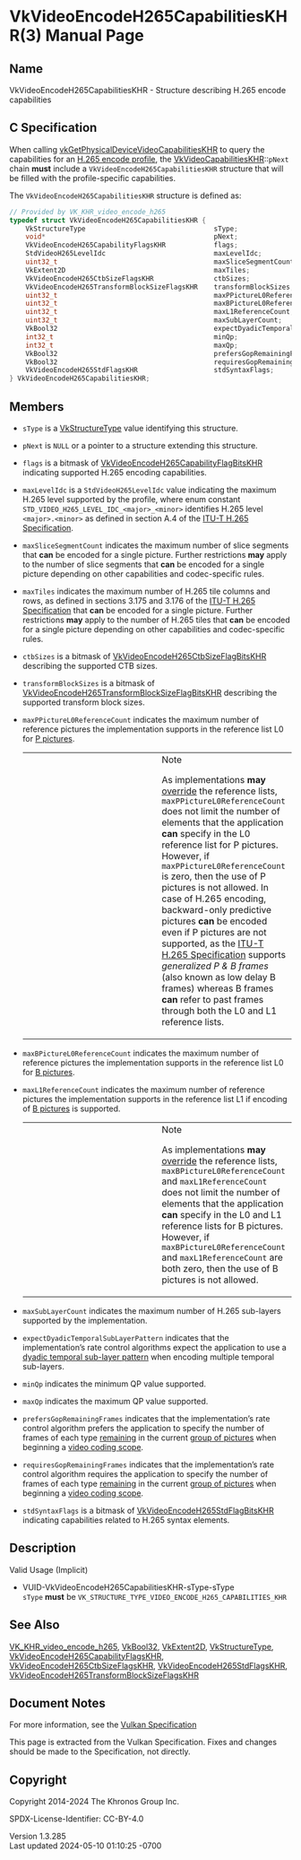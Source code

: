 # VkVideoEncodeH265CapabilitiesKHR(3) Manual Page

## Name

VkVideoEncodeH265CapabilitiesKHR - Structure describing H.265 encode
capabilities



## <a href="#_c_specification" class="anchor"></a>C Specification

When calling
[vkGetPhysicalDeviceVideoCapabilitiesKHR](https://registry.khronos.org/vulkan/specs/1.3-extensions/man/html/vkGetPhysicalDeviceVideoCapabilitiesKHR.html)
to query the capabilities for an <a
href="https://registry.khronos.org/vulkan/specs/1.3-extensions/html/vkspec.html#encode-h265-profile"
target="_blank" rel="noopener">H.265 encode profile</a>, the
[VkVideoCapabilitiesKHR](https://registry.khronos.org/vulkan/specs/1.3-extensions/man/html/VkVideoCapabilitiesKHR.html)::`pNext` chain
**must** include a `VkVideoEncodeH265CapabilitiesKHR` structure that
will be filled with the profile-specific capabilities.

The `VkVideoEncodeH265CapabilitiesKHR` structure is defined as:

``` c
// Provided by VK_KHR_video_encode_h265
typedef struct VkVideoEncodeH265CapabilitiesKHR {
    VkStructureType                                sType;
    void*                                          pNext;
    VkVideoEncodeH265CapabilityFlagsKHR            flags;
    StdVideoH265LevelIdc                           maxLevelIdc;
    uint32_t                                       maxSliceSegmentCount;
    VkExtent2D                                     maxTiles;
    VkVideoEncodeH265CtbSizeFlagsKHR               ctbSizes;
    VkVideoEncodeH265TransformBlockSizeFlagsKHR    transformBlockSizes;
    uint32_t                                       maxPPictureL0ReferenceCount;
    uint32_t                                       maxBPictureL0ReferenceCount;
    uint32_t                                       maxL1ReferenceCount;
    uint32_t                                       maxSubLayerCount;
    VkBool32                                       expectDyadicTemporalSubLayerPattern;
    int32_t                                        minQp;
    int32_t                                        maxQp;
    VkBool32                                       prefersGopRemainingFrames;
    VkBool32                                       requiresGopRemainingFrames;
    VkVideoEncodeH265StdFlagsKHR                   stdSyntaxFlags;
} VkVideoEncodeH265CapabilitiesKHR;
```

## <a href="#_members" class="anchor"></a>Members

- `sType` is a [VkStructureType](https://registry.khronos.org/vulkan/specs/1.3-extensions/man/html/VkStructureType.html) value identifying
  this structure.

- `pNext` is `NULL` or a pointer to a structure extending this
  structure.

- `flags` is a bitmask of
  [VkVideoEncodeH265CapabilityFlagBitsKHR](https://registry.khronos.org/vulkan/specs/1.3-extensions/man/html/VkVideoEncodeH265CapabilityFlagBitsKHR.html)
  indicating supported H.265 encoding capabilities.

- `maxLevelIdc` is a `StdVideoH265LevelIdc` value indicating the maximum
  H.265 level supported by the profile, where enum constant
  `STD_VIDEO_H265_LEVEL_IDC_<major>_<minor>` identifies H.265 level
  `<major>.<minor>` as defined in section A.4 of the <a
  href="https://registry.khronos.org/vulkan/specs/1.3-extensions/html/vkspec.html#itu-t-h265"
  target="_blank" rel="noopener">ITU-T H.265 Specification</a>.

- `maxSliceSegmentCount` indicates the maximum number of slice segments
  that **can** be encoded for a single picture. Further restrictions
  **may** apply to the number of slice segments that **can** be encoded
  for a single picture depending on other capabilities and
  codec-specific rules.

- `maxTiles` indicates the maximum number of H.265 tile columns and
  rows, as defined in sections 3.175 and 3.176 of the <a
  href="https://registry.khronos.org/vulkan/specs/1.3-extensions/html/vkspec.html#itu-t-h265"
  target="_blank" rel="noopener">ITU-T H.265 Specification</a> that
  **can** be encoded for a single picture. Further restrictions **may**
  apply to the number of H.265 tiles that **can** be encoded for a
  single picture depending on other capabilities and codec-specific
  rules.

- `ctbSizes` is a bitmask of
  [VkVideoEncodeH265CtbSizeFlagBitsKHR](https://registry.khronos.org/vulkan/specs/1.3-extensions/man/html/VkVideoEncodeH265CtbSizeFlagBitsKHR.html)
  describing the supported CTB sizes.

- `transformBlockSizes` is a bitmask of
  [VkVideoEncodeH265TransformBlockSizeFlagBitsKHR](https://registry.khronos.org/vulkan/specs/1.3-extensions/man/html/VkVideoEncodeH265TransformBlockSizeFlagBitsKHR.html)
  describing the supported transform block sizes.

- `maxPPictureL0ReferenceCount` indicates the maximum number of
  reference pictures the implementation supports in the reference list
  L0 for <a
  href="https://registry.khronos.org/vulkan/specs/1.3-extensions/html/vkspec.html#encode-h265-p-pic"
  target="_blank" rel="noopener">P pictures</a>.

  <table>
  <colgroup>
  <col style="width: 50%" />
  <col style="width: 50%" />
  </colgroup>
  <tbody>
  <tr class="odd">
  <td class="icon"><em></em></td>
  <td class="content">Note
  <p>As implementations <strong>may</strong> <a
  href="https://registry.khronos.org/vulkan/specs/1.3-extensions/html/vkspec.html#encode-overrides"
  target="_blank" rel="noopener">override</a> the reference lists,
  <code>maxPPictureL0ReferenceCount</code> does not limit the number of
  elements that the application <strong>can</strong> specify in the L0
  reference list for P pictures. However, if
  <code>maxPPictureL0ReferenceCount</code> is zero, then the use of P
  pictures is not allowed. In case of H.265 encoding, backward-only
  predictive pictures <strong>can</strong> be encoded even if P pictures
  are not supported, as the <a
  href="https://registry.khronos.org/vulkan/specs/1.3-extensions/html/vkspec.html#itu-t-h265"
  target="_blank" rel="noopener">ITU-T H.265 Specification</a> supports
  <em>generalized P &amp; B frames</em> (also known as low delay B frames)
  whereas B frames <strong>can</strong> refer to past frames through both
  the L0 and L1 reference lists.</p></td>
  </tr>
  </tbody>
  </table>

- `maxBPictureL0ReferenceCount` indicates the maximum number of
  reference pictures the implementation supports in the reference list
  L0 for <a
  href="https://registry.khronos.org/vulkan/specs/1.3-extensions/html/vkspec.html#encode-h265-b-pic"
  target="_blank" rel="noopener">B pictures</a>.

- `maxL1ReferenceCount` indicates the maximum number of reference
  pictures the implementation supports in the reference list L1 if
  encoding of <a
  href="https://registry.khronos.org/vulkan/specs/1.3-extensions/html/vkspec.html#encode-h265-b-pic"
  target="_blank" rel="noopener">B pictures</a> is supported.

  <table>
  <colgroup>
  <col style="width: 50%" />
  <col style="width: 50%" />
  </colgroup>
  <tbody>
  <tr class="odd">
  <td class="icon"><em></em></td>
  <td class="content">Note
  <p>As implementations <strong>may</strong> <a
  href="https://registry.khronos.org/vulkan/specs/1.3-extensions/html/vkspec.html#encode-overrides"
  target="_blank" rel="noopener">override</a> the reference lists,
  <code>maxBPictureL0ReferenceCount</code> and
  <code>maxL1ReferenceCount</code> does not limit the number of elements
  that the application <strong>can</strong> specify in the L0 and L1
  reference lists for B pictures. However, if
  <code>maxBPictureL0ReferenceCount</code> and
  <code>maxL1ReferenceCount</code> are both zero, then the use of B
  pictures is not allowed.</p></td>
  </tr>
  </tbody>
  </table>

- `maxSubLayerCount` indicates the maximum number of H.265 sub-layers
  supported by the implementation.

- `expectDyadicTemporalSubLayerPattern` indicates that the
  implementation’s rate control algorithms expect the application to use
  a <a
  href="https://registry.khronos.org/vulkan/specs/1.3-extensions/html/vkspec.html#encode-h265-layer-pattern-dyadic"
  target="_blank" rel="noopener">dyadic temporal sub-layer pattern</a>
  when encoding multiple temporal sub-layers.

- `minQp` indicates the minimum QP value supported.

- `maxQp` indicates the maximum QP value supported.

- `prefersGopRemainingFrames` indicates that the implementation’s rate
  control algorithm prefers the application to specify the number of
  frames of each type <a
  href="https://registry.khronos.org/vulkan/specs/1.3-extensions/html/vkspec.html#encode-h265-gop-remaining-frames"
  target="_blank" rel="noopener">remaining</a> in the current <a
  href="https://registry.khronos.org/vulkan/specs/1.3-extensions/html/vkspec.html#encode-h265-gop"
  target="_blank" rel="noopener">group of pictures</a> when beginning a
  <a
  href="https://registry.khronos.org/vulkan/specs/1.3-extensions/html/vkspec.html#video-coding-scope"
  target="_blank" rel="noopener">video coding scope</a>.

- `requiresGopRemainingFrames` indicates that the implementation’s rate
  control algorithm requires the application to specify the number of
  frames of each type <a
  href="https://registry.khronos.org/vulkan/specs/1.3-extensions/html/vkspec.html#encode-h265-gop-remaining-frames"
  target="_blank" rel="noopener">remaining</a> in the current <a
  href="https://registry.khronos.org/vulkan/specs/1.3-extensions/html/vkspec.html#encode-h265-gop"
  target="_blank" rel="noopener">group of pictures</a> when beginning a
  <a
  href="https://registry.khronos.org/vulkan/specs/1.3-extensions/html/vkspec.html#video-coding-scope"
  target="_blank" rel="noopener">video coding scope</a>.

- `stdSyntaxFlags` is a bitmask of
  [VkVideoEncodeH265StdFlagBitsKHR](https://registry.khronos.org/vulkan/specs/1.3-extensions/man/html/VkVideoEncodeH265StdFlagBitsKHR.html)
  indicating capabilities related to H.265 syntax elements.

## <a href="#_description" class="anchor"></a>Description

Valid Usage (Implicit)

- <a href="#VUID-VkVideoEncodeH265CapabilitiesKHR-sType-sType"
  id="VUID-VkVideoEncodeH265CapabilitiesKHR-sType-sType"></a>
  VUID-VkVideoEncodeH265CapabilitiesKHR-sType-sType  
  `sType` **must** be
  `VK_STRUCTURE_TYPE_VIDEO_ENCODE_H265_CAPABILITIES_KHR`

## <a href="#_see_also" class="anchor"></a>See Also

[VK_KHR_video_encode_h265](https://registry.khronos.org/vulkan/specs/1.3-extensions/man/html/VK_KHR_video_encode_h265.html),
[VkBool32](https://registry.khronos.org/vulkan/specs/1.3-extensions/man/html/VkBool32.html), [VkExtent2D](https://registry.khronos.org/vulkan/specs/1.3-extensions/man/html/VkExtent2D.html),
[VkStructureType](https://registry.khronos.org/vulkan/specs/1.3-extensions/man/html/VkStructureType.html),
[VkVideoEncodeH265CapabilityFlagsKHR](https://registry.khronos.org/vulkan/specs/1.3-extensions/man/html/VkVideoEncodeH265CapabilityFlagsKHR.html),
[VkVideoEncodeH265CtbSizeFlagsKHR](https://registry.khronos.org/vulkan/specs/1.3-extensions/man/html/VkVideoEncodeH265CtbSizeFlagsKHR.html),
[VkVideoEncodeH265StdFlagsKHR](https://registry.khronos.org/vulkan/specs/1.3-extensions/man/html/VkVideoEncodeH265StdFlagsKHR.html),
[VkVideoEncodeH265TransformBlockSizeFlagsKHR](https://registry.khronos.org/vulkan/specs/1.3-extensions/man/html/VkVideoEncodeH265TransformBlockSizeFlagsKHR.html)

## <a href="#_document_notes" class="anchor"></a>Document Notes

For more information, see the <a
href="https://registry.khronos.org/vulkan/specs/1.3-extensions/html/vkspec.html#VkVideoEncodeH265CapabilitiesKHR"
target="_blank" rel="noopener">Vulkan Specification</a>

This page is extracted from the Vulkan Specification. Fixes and changes
should be made to the Specification, not directly.

## <a href="#_copyright" class="anchor"></a>Copyright

Copyright 2014-2024 The Khronos Group Inc.

SPDX-License-Identifier: CC-BY-4.0

Version 1.3.285  
Last updated 2024-05-10 01:10:25 -0700
